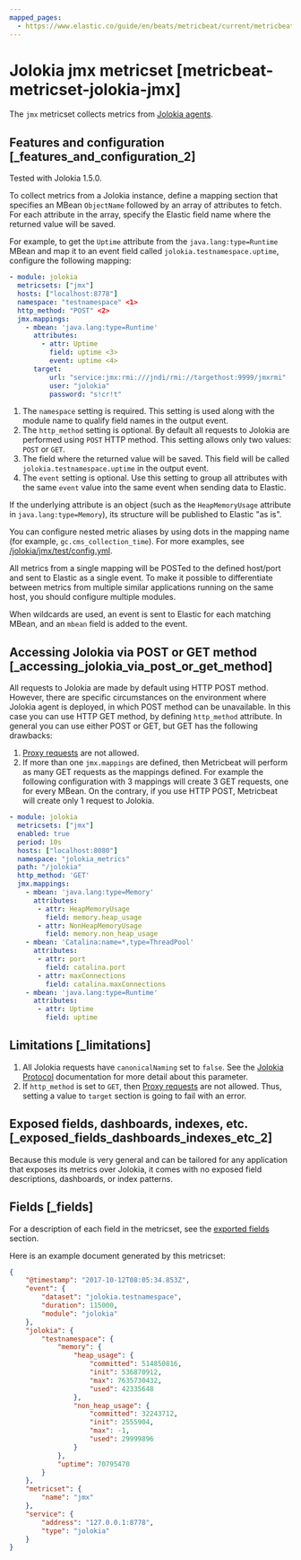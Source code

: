 ```yaml
---
mapped_pages:
  - https://www.elastic.co/guide/en/beats/metricbeat/current/metricbeat-metricset-jolokia-jmx.html
---
```


<!-- This file is generated! See scripts/docs_collector.py -->

# Jolokia jmx metricset [metricbeat-metricset-jolokia-jmx]

The `jmx` metricset collects metrics from [Jolokia agents](https://jolokia.org/reference/html/agents.md).


## Features and configuration [_features_and_configuration_2]

Tested with Jolokia 1.5.0.

To collect metrics from a Jolokia instance, define a mapping section that specifies an MBean `ObjectName` followed by an array of attributes to fetch. For each attribute in the array, specify the Elastic field name where the returned value will be saved.

For example, to get the `Uptime` attribute from the `java.lang:type=Runtime` MBean and map it to an event field called `jolokia.testnamespace.uptime`, configure the following mapping:

```yaml
- module: jolokia
  metricsets: ["jmx"]
  hosts: ["localhost:8778"]
  namespace: "testnamespace" <1>
  http_method: "POST" <2>
  jmx.mappings:
    - mbean: 'java.lang:type=Runtime'
      attributes:
        - attr: Uptime
          field: uptime <3>
          event: uptime <4>
      target:
          url: "service:jmx:rmi:///jndi/rmi://targethost:9999/jmxrmi"
          user: "jolokia"
          password: "s!cr!t"
```

1. The `namespace` setting is required. This setting is used along with the module name to qualify field names in the output event.
2. The `http_method` setting is optional. By default all requests to Jolokia are performed using `POST` HTTP method. This setting allows only two values: `POST` or `GET`.
3. The field where the returned value will be saved. This field will be called `jolokia.testnamespace.uptime` in the output event.
4. The `event` setting is optional. Use this setting to group all attributes with the same `event` value into the same event when sending data to Elastic.


If the underlying attribute is an object (such as the `HeapMemoryUsage` attribute in `java.lang:type=Memory`), its structure will be published to Elastic "as is".

You can configure nested metric aliases by using dots in the mapping name (for example, `gc.cms_collection_time`). For more examples, see [/jolokia/jmx/test/config.yml](https://github.com/elastic/beats/blob/master/metricbeat/module/jolokia/jmx/_meta/test/config.yml).

All metrics from a single mapping will be POSTed to the defined host/port and sent to Elastic as a single event. To make it possible to differentiate between metrics from multiple similar applications running on the same host, you should configure multiple modules.

When wildcards are used, an event is sent to Elastic for each matching MBean, and an `mbean` field is added to the event.


## Accessing Jolokia via POST or GET method [_accessing_jolokia_via_post_or_get_method]

All requests to Jolokia are made by default using HTTP POST method. However, there are specific circumstances on the environment where Jolokia agent is deployed, in which POST method can be unavailable. In this case you can use HTTP GET method, by defining `http_method` attribute. In general you can use either POST or GET, but GET has the following drawbacks:

1. [Proxy requests](https://jolokia.org/reference/html/protocol.md#protocol-proxy) are not allowed.
2. If more than one `jmx.mappings` are defined, then Metricbeat will perform as many GET requests as the mappings defined. For example the following configuration with 3 mappings will create 3 GET requests, one for every MBean. On the contrary, if you use HTTP POST, Metricbeat will create only 1 request to Jolokia.

```yaml
- module: jolokia
  metricsets: ["jmx"]
  enabled: true
  period: 10s
  hosts: ["localhost:8080"]
  namespace: "jolokia_metrics"
  path: "/jolokia"
  http_method: 'GET'
  jmx.mappings:
    - mbean: 'java.lang:type=Memory'
      attributes:
       - attr: HeapMemoryUsage
         field: memory.heap_usage
       - attr: NonHeapMemoryUsage
         field: memory.non_heap_usage
    - mbean: 'Catalina:name=*,type=ThreadPool'
      attributes:
       - attr: port
         field: catalina.port
       - attr: maxConnections
         field: catalina.maxConnections
    - mbean: 'java.lang:type=Runtime'
      attributes:
       - attr: Uptime
         field: uptime
```


## Limitations [_limitations]

1. All Jolokia requests have `canonicalNaming` set to `false`. See the [Jolokia Protocol](https://jolokia.org/reference/html/protocol.md) documentation for more detail about this parameter.
2. If `http_method` is set to `GET`, then [Proxy requests](https://jolokia.org/reference/html/protocol.md#protocol-proxy) are not allowed. Thus, setting a value to `target` section is going to fail with an error.


## Exposed fields, dashboards, indexes, etc. [_exposed_fields_dashboards_indexes_etc_2]

Because this module is very general and can be tailored for any application that exposes its metrics over Jolokia, it comes with no exposed field descriptions, dashboards, or index patterns.

## Fields [_fields]

For a description of each field in the metricset, see the [exported fields](/reference/metricbeat/exported-fields-jolokia.md) section.

Here is an example document generated by this metricset:

```json
{
    "@timestamp": "2017-10-12T08:05:34.853Z",
    "event": {
        "dataset": "jolokia.testnamespace",
        "duration": 115000,
        "module": "jolokia"
    },
    "jolokia": {
        "testnamespace": {
            "memory": {
                "heap_usage": {
                    "committed": 514850816,
                    "init": 536870912,
                    "max": 7635730432,
                    "used": 42335648
                },
                "non_heap_usage": {
                    "committed": 32243712,
                    "init": 2555904,
                    "max": -1,
                    "used": 29999896
                }
            },
            "uptime": 70795470
        }
    },
    "metricset": {
        "name": "jmx"
    },
    "service": {
        "address": "127.0.0.1:8778",
        "type": "jolokia"
    }
}
```
